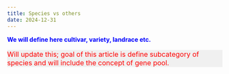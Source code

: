 ```yaml
---
title: Species vs others
date: 2024-12-31
---
```


<span style="color:blue;">**We will define here cultivar, variety, landrace etc.**</span>

<p style="font-size: 16px; color: #ff0000; background-color: #f0f0f0;">Will update this; goal of this article is define subcategory of species and will include the concept of gene pool.</p> 
